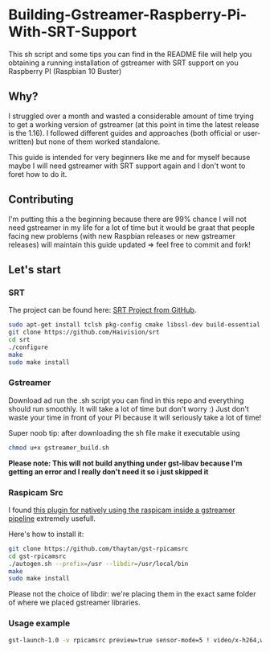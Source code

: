 # Building-Gstreamer-Raspberry-Pi-With-SRT-Support
This sh script and some tips you can find in the README file will help you obtaining a running installation of gstreamer with SRT support on you Raspberry PI (Raspbian 10 Buster)

## Why?
I struggled over a month and wasted a considerable amount of time trying to get a working version of gstreamer (at this point in time the latest release is the 1.16). I followed different guides and approaches (both official or user-written) but none of them worked standalone. 

This guide is intended for very beginners like me and for myself because maybe I will need gstreamer with SRT support again and I don't wont to foret how to do it.

## Contributing
I'm putting this a the beginning because there are 99% chance I will not need gstreamer in my life for a lot of time but it would be graat that people facing new problems (with new Raspbian releases or new gstreamer releases) will maintain this guide updated => feel free to commit and fork!

## Let's start

### SRT 
The project can be found here: [SRT Project from GitHub](https://github.com/Haivision/srt).
```bash
sudo apt-get install tclsh pkg-config cmake libssl-dev build-essential
git clone https://github.com/Haivision/srt
cd srt
./configure
make
sudo make install
```

### Gstreamer
Download ad run the .sh script you can find in this repo and everything should run smoothly. It will take a lot of time but don't worry :) Just don't waste your time in front of your PI because it will seriously take a lot of time!

Super noob tip: after downloading the sh file make it executable using
```bash
chmod u+x gstreamer_build.sh
```
**Please note: This will not build anything under gst-libav because I'm getting an error and I really don't need it so i just skipped it**

### Raspicam Src
I found [this plugin for natively using the raspicam inside a gstreamer pipeline](https://github.com/thaytan/gst-rpicamsrc) extremely usefull.

Here's how to install it:
```bash
git clone https://github.com/thaytan/gst-rpicamsrc
cd gst-rpicamsrc
./autogen.sh --prefix=/usr --libdir=/usr/local/bin
make
sudo make install
```
Please not the choice of libdir: we're placing them in the exact same folder of where we placed gstreamer libraries.

### Usage example
```bash
gst-launch-1.0 -v rpicamsrc preview=true sensor-mode=5 ! video/x-h264,width=1640,height=922,framerate=40/1 ! mpegtsmux ! srtsink uri=srt://:8888
```
